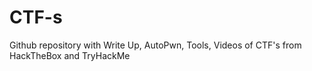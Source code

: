 # CTF-s
Github repository with Write Up, AutoPwn, Tools, Videos of CTF's from HackTheBox and TryHackMe
